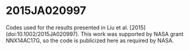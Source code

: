 # 2015JA020997
Codes used for the results presented in Liu et al. [2015] (doi:10.1002/2015JA020997).
This work was supported by NASA grant NNX14AC17G, so the code is publicized here as required by NASA.
